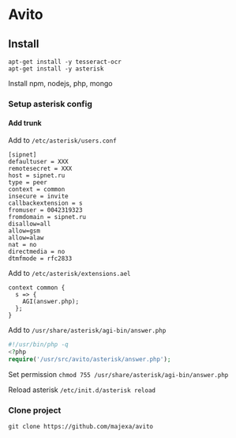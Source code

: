 # Avito

## Install

    apt-get install -y tesseract-ocr
    apt-get install -y asterisk
    
Install npm,  nodejs, php, mongo

### Setup asterisk config

#### Add trunk

Add to `/etc/asterisk/users.conf`

    [sipnet]
    defaultuser = XXX
    remotesecret = XXX
    host = sipnet.ru
    type = peer
    context = common
    insecure = invite
    callbackextension = s
    fromuser = 0042319323
    fromdomain = sipnet.ru
    disallow=all
    allow=gsm
    allow=alaw
    nat = no
    directmedia = no
    dtmfmode = rfc2833
    
Add to `/etc/asterisk/extensions.ael`

    context common {
      s => {
        AGI(answer.php);
      };
    }

Add to `/usr/share/asterisk/agi-bin/answer.php`

```php
#!/usr/bin/php -q
<?php
require('/usr/src/avito/asterisk/answer.php');
```
Set permission `chmod 755 /usr/share/asterisk/agi-bin/answer.php`

Reload asterisk `/etc/init.d/asterisk reload`

### Clone project

    git clone https://github.com/majexa/avito